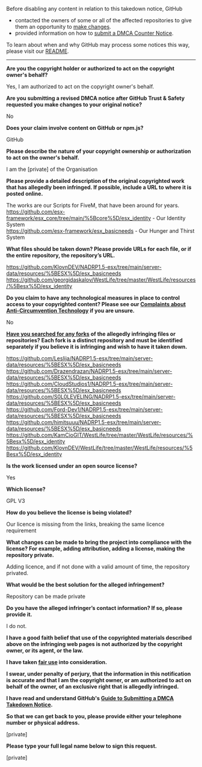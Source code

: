 Before disabling any content in relation to this takedown notice, GitHub
- contacted the owners of some or all of the affected repositories to give them an opportunity to [make changes](https://docs.github.com/en/github/site-policy/dmca-takedown-policy#a-how-does-this-actually-work).
- provided information on how to [submit a DMCA Counter Notice](https://docs.github.com/en/articles/guide-to-submitting-a-dmca-counter-notice).

To learn about when and why GitHub may process some notices this way, please visit our [README](https://github.com/github/dmca/blob/master/README.md#anatomy-of-a-takedown-notice).

---

**Are you the copyright holder or authorized to act on the copyright owner's behalf?**

Yes, I am authorized to act on the copyright owner's behalf.

**Are you submitting a revised DMCA notice after GitHub Trust & Safety requested you make changes to your original notice?**

No

**Does your claim involve content on GitHub or npm.js?**

GitHub

**Please describe the nature of your copyright ownership or authorization to act on the owner's behalf.**

I am the [private] of the Organisation

**Please provide a detailed description of the original copyrighted work that has allegedly been infringed. If possible, include a URL to where it is posted online.**

The works are our Scripts for FiveM, that have been around for years.  
https://github.com/esx-framework/esx_core/tree/main/%5Bcore%5D/esx_identity - Our Identity System  
https://github.com/esx-framework/esx_basicneeds - Our Hunger and Thirst System

**What files should be taken down? Please provide URLs for each file, or if the entire repository, the repository’s URL.**

https://github.com/KlovnDEV/NADRP1.5-esx/tree/main/server-data/resources/%5BESX%5D/esx_basicneeds  
https://github.com/georgidaskalov/WestLife/tree/master/WestLife/resources/%5Besx%5D/esx_identity

**Do you claim to have any technological measures in place to control access to your copyrighted content? Please see our <a href="https://docs.github.com/articles/guide-to-submitting-a-dmca-takedown-notice#complaints-about-anti-circumvention-technology">Complaints about Anti-Circumvention Technology</a> if you are unsure.**

No

**<a href="https://docs.github.com/articles/dmca-takedown-policy#b-what-about-forks-or-whats-a-fork">Have you searched for any forks</a> of the allegedly infringing files or repositories? Each fork is a distinct repository and must be identified separately if you believe it is infringing and wish to have it taken down.**

https://github.com/Leslija/NADRP1.5-esx/tree/main/server-data/resources/%5BESX%5D/esx_basicneeds  
https://github.com/Drazendrazan/NADRP1.5-esx/tree/main/server-data/resources/%5BESX%5D/esx_basicneeds  
https://github.com/CloudStudios1/NADRP1.5-esx/tree/main/server-data/resources/%5BESX%5D/esx_basicneeds  
https://github.com/S0L0LEVELING/NADRP1.5-esx/tree/main/server-data/resources/%5BESX%5D/esx_basicneeds  
https://github.com/Ford-Dev1/NADRP1.5-esx/tree/main/server-data/resources/%5BESX%5D/esx_basicneeds  
https://github.com/himitsuuu/NADRP1.5-esx/tree/main/server-data/resources/%5BESX%5D/esx_basicneeds  
https://github.com/KamCioGIT/WestLife/tree/master/WestLife/resources/%5Besx%5D/esx_identity  
https://github.com/KlovnDEV/WestLife/tree/master/WestLife/resources/%5Besx%5D/esx_identity  

**Is the work licensed under an open source license?**

Yes

**Which license?**

GPL V3

**How do you believe the license is being violated?**

Our licence is missing from the links, breaking the same licence requirement

**What changes can be made to bring the project into compliance with the license? For example, adding attribution, adding a license, making the repository private.**

Adding licence, and if not done with a valid amount of time, the repository privated.

**What would be the best solution for the alleged infringement?**

Repository can be made private

**Do you have the alleged infringer’s contact information? If so, please provide it.**

I do not.

**I have a good faith belief that use of the copyrighted materials described above on the infringing web pages is not authorized by the copyright owner, or its agent, or the law.**

**I have taken <a href="https://www.lumendatabase.org/topics/22">fair use</a> into consideration.**

**I swear, under penalty of perjury, that the information in this notification is accurate and that I am the copyright owner, or am authorized to act on behalf of the owner, of an exclusive right that is allegedly infringed.**

**I have read and understand GitHub's <a href="https://docs.github.com/articles/guide-to-submitting-a-dmca-takedown-notice/">Guide to Submitting a DMCA Takedown Notice</a>.**

**So that we can get back to you, please provide either your telephone number or physical address.**

[private]

**Please type your full legal name below to sign this request.**

[private]

